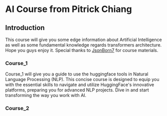 # AI Course from Pitrick Chiang
## Introduction
This course will give you some edge information about Artificial Intelligence as well as some fundamental knowledge regards transformers architecture. Hope you guys enjoy it.
Special thanks to [JsonBorn7](https://github.com/JsonBorn7) for course materials.

### Course_1
Course_1 will give you a guide to use the huggingface tools in Natural Language Processing (NLP). This concise course is designed to equip you with the essential skills to navigate and utilize HuggingFace's innovative platforms, preparing you for advanced NLP projects. Dive in and start transforming the way you work with AI.

### Course_2
